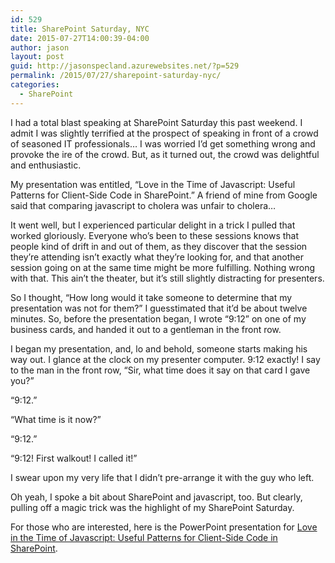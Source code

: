 ```yaml
---
id: 529
title: SharePoint Saturday, NYC
date: 2015-07-27T14:00:39-04:00
author: jason
layout: post
guid: http://jasonspecland.azurewebsites.net/?p=529
permalink: /2015/07/27/sharepoint-saturday-nyc/
categories:
  - SharePoint
---
```

I had a total blast speaking at SharePoint Saturday this past weekend. I admit I was slightly terrified at the prospect of speaking in front of a crowd of seasoned IT professionals&#8230; I was worried I&#8217;d get something wrong and provoke the ire of the crowd. But, as it turned out, the crowd was delightful and enthusiastic.

My presentation was entitled, &#8220;Love in the Time of Javascript: Useful Patterns for Client-Side Code in SharePoint.&#8221; A friend of mine from Google said that comparing javascript to cholera was unfair to cholera&#8230;

It went well, but I experienced particular delight in a trick I pulled that worked gloriously. Everyone who&#8217;s been to these sessions knows that people kind of drift in and out of them, as they discover that the session they&#8217;re attending isn&#8217;t exactly what they&#8217;re looking for, and that another session going on at the same time might be more fulfilling. Nothing wrong with that. This ain&#8217;t the theater, but it&#8217;s still slightly distracting for presenters.

So I thought, &#8220;How long would it take someone to determine that my presentation was not for them?&#8221; I guesstimated that it&#8217;d be about twelve minutes. So, before the presentation began, I wrote &#8220;9:12&#8221; on one of my business cards, and handed it out to a gentleman in the front row.

I began my presentation, and, lo and behold, someone starts making his way out. I glance at the clock on my presenter computer. 9:12 exactly! I say to the man in the front row, &#8220;Sir, what time does it say on that card I gave you?&#8221;

&#8220;9:12.&#8221;

&#8220;What time is it now?&#8221;

&#8220;9:12.&#8221;

&#8220;9:12! First walkout! I called it!&#8221;

I swear upon my very life that I didn&#8217;t pre-arrange it with the guy who left.

Oh yeah, I spoke a bit about SharePoint and javascript, too. But clearly, pulling off a magic trick was the highlight of my SharePoint Saturday.

For those who are interested, here is the PowerPoint presentation for [Love in the Time of Javascript: Useful Patterns for Client-Side Code in SharePoint](http://jasonspecland.azurewebsites.net/wp-content/uploads/2015/07/Love-in-the-Time-of-Javascript.pptx).